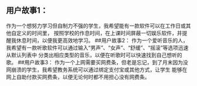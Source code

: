 ## 用户故事1：
作为一个想努力学习但自制力不强的学生，我希望能有一款软件可以在工作日或其他自定义的时间里，
按照学校的作息时间，在上课时间屏蔽一切娱乐软件，并提醒我休息时间，以便我更高效地学习。
##用户故事2：
作为一个爱听音乐的人，我希望有一款听歌软件可以通过输入“男声”、“女声”、“舒缓”、“摇滚”等选项迅速从默认列表中
分类出相应类型的音乐，以便在听歌时可以快速找到自己想听的歌。
##用户故事3：
作为一个上网需要买网费条，但老是忘记，到了月末因为没网崩溃的学生，我希望教务系统可以通过绑定支付宝或其他方式，让学生
能够在网上自助付款买网费条，以便无论何时都不用担心没有网费条。
